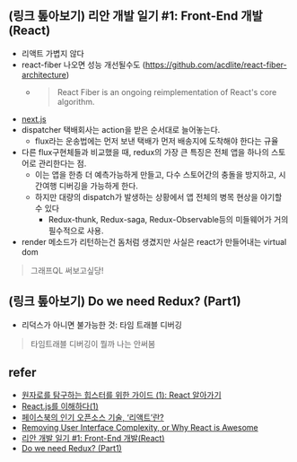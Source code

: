 ## (링크 톺아보기) 리안 개발 일기 #1: Front-End 개발(React)
- 리액트 가볍지 않다
- react-fiber 나오면 성능 개선될수도 (https://github.com/acdlite/react-fiber-architecture)
    + > React Fiber is an ongoing reimplementation of React's core algorithm.
- [next.js](https://velopert.com/3293)
- dispatcher 택배회사는 action을 받은 순서대로 늘어놓는다.
    + flux라는 운송법에는 먼저 보낸 택배가 먼저 배송지에 도착해야 한다는 규율
- 다른 flux구현체들과 비교했을 때, redux의 가장 큰 특징은 전체 앱을 하나의 스토어로 관리한다는 점.
    + 이는 앱을 한층 더 예측가능하게 만들고, 다수 스토어간의 충돌을 방지하고, 시간여행 디버깅을 가능하게 한다.
    + 하지만 대량의 dispatch가 발생하는 상황에서 앱 전체의 병목 현상을 야기할 수 있다
        * Redux-thunk, Redux-saga, Redux-Observable등의 미들웨어가 거의 필수적으로 사용.
- render 메소드가 리턴하는건 돔처럼 생겼지만 사실은 react가 만들어내는 virtual dom

> 그래프QL 써보고싶당!

## (링크 톺아보기) Do we need Redux? (Part1)
- 리덕스가 아니면 불가능한 것: 타임 트래블 디버깅

> 타임트래블 디버깅이 뭘까 나는 안써봄

## refer
- [원자로를 탐구하는 힙스터를 위한 가이드 (1): React 알아가기](http://spoqa.github.io/2015/09/09/react-guide-01.html)
- [React.js를 이해하다(1)](http://blog.coderifleman.com/post/122232296024/reactjs%EB%A5%BC-%EC%9D%B4%ED%95%B4%ED%95%98%EB%8B%A41)
- [페이스북의 인기 오픈소스 기술, ‘리액트’란?](http://www.bloter.net/archives/233564)
- [Removing User Interface Complexity, or Why React is Awesome](http://jlongster.com/Removing-User-Interface-Complexity,-or-Why-React-is-Awesome)
- [리안 개발 일기 #1: Front-End 개발(React)](https://medium.com/@RianCommunity/%EB%A6%AC%EC%95%88-%EA%B0%9C%EB%B0%9C-%EC%9D%BC%EA%B8%B0-2-front-end-%EA%B0%9C%EB%B0%9C-react-9f6ccb5b016d)
- [Do we need Redux? (Part1)](https://medium.com/@FourwingsY/do-we-need-redux-ebabf8d2740e)
